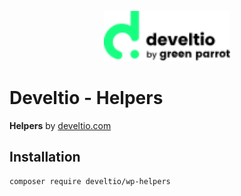 <p align="center">
    <a href="https://develtio.com" target="_blank">
        <img height="80" src="https://raw.githubusercontent.com/develtio/assets/master/logo/logo.svg">
    </a>
</p>

# Develtio - Helpers
**Helpers** by [develtio.com](https://develtio.com)

Installation
------------
```
composer require develtio/wp-helpers
```
